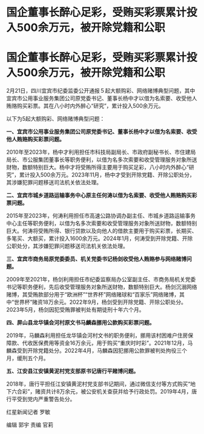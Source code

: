 # 国企董事长醉心足彩，受贿买彩票累计投入500余万元，被开除党籍和公职

# 国企董事长醉心足彩，受贿买彩票累计投入500余万元，被开除党籍和公职

2月21日，四川宜宾市纪委监委公开通报５起大额购彩、网络赌博典型问题，其中宜宾市公用事业服务集团公司原党委书记、董事长杨中才以借为名索要、收受他人贿赂购买彩票。其在八小时内外醉心“研究”，累计投入500余万元。

以下为5起大额购彩、网络赌博典型问题：

**一、宜宾市公用事业服务集团公司原党委书记、董事长杨中才以借为名索要、收受他人贿赂购买彩票问题。**

2010年至2023年，杨中才利用担任市科技局副局长、市政府副秘书长、市住建局局长、市公服集团董事长等职务便利，以借为名多次索要和收受管理服务对象所送财物，数额特别巨大。杨中才将受贿所得主要用于购买足彩，八小时内外醉心“研究”，累计投入500余万元。2023年11月，杨中才受到开除党籍、开除公职处分，其涉嫌犯罪问题移送司法机关依法处理。

**二、宜宾市城乡道路运输事务中心原主任何涛以借为名索要、收受他人贿赂购买彩票问题。**

2015年至2023年，何涛利用担任市高速公路协调办副主任、市城乡道路运输事务中心主任等职务便利，以借为名多次索要和收受管理服务对象所送财物，数额特别巨大。何涛将受贿所得、银行贷款以及向他人的借款主要用于购买彩票，长期买、多笔买、大额买，累计投入1600余万元。2024年1月，何涛受到开除党籍、开除公职处分，其涉嫌犯罪问题移送司法机关依法处理。

**三、宜宾市商务局原党委委员、机关党委书记杨剑收受他人贿赂参与网络赌博问题。**

2009年至2021年，杨剑利用担任市纪委监察局办公室副主任、市商务局机关党委书记等职务便利，先后收受管理服务对象所送财物，数额特别巨大。杨剑沉溺网络赌博，其受贿款部分用于“欧洲杯”“世界杯”网络赌球和“百家乐”网络赌博，其中“世界杯”赌资18万余元。2022年9月，杨剑受到开除党籍、开除公职处分。2023年5月，杨剑因犯受贿罪被判处有期徒刑十年六个月。

**四、屏山县龙华镇会河村原文书马麟森挪用公款购买彩票问题。**

2019年，马麟森利用担任龙华镇会河村文书的职务便利，挪用该村困难户住房保障款、代收医保费用等资金16万余元，用于购买“重庆时时彩”。2021年12月，马麟森受到开除党籍处分。2022年4月，马麟森因犯挪用公款罪被判处拘役三个月，缓刑五个月。

**五、江安县江安镇黄泥村党支部原书记唐行平赌博问题。**

2018年，唐行平担任江安镇黄泥村党支部书记期间，通过微信支付等方式购买“地下六合彩”，赌资共计8万余元，被公安机关查获并给予行政处罚。2019年4月，唐行平受到党内严重警告处分。

红星新闻记者 罗敏

编辑 郭宇 责编 官莉

